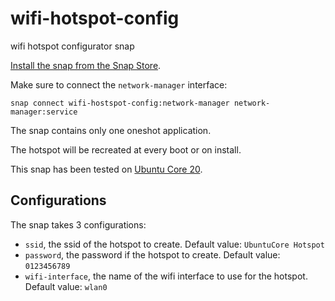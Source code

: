 # wifi-hotspot-config
wifi hotspot configurator snap

[Install the snap from the Snap Store](https://snapcraft.io/wifi-hotspot-config).

Make sure to connect the `network-manager` interface:

```
snap connect wifi-hostspot-config:network-manager network-manager:service
```

The snap contains only one oneshot application.

The hotspot will be recreated at every boot or on install.

This snap has been tested on [Ubuntu Core 20](https://ubuntu.com/core).

## Configurations

The snap takes 3 configurations:
- `ssid`, the ssid of the hotspot to create. Default value: `UbuntuCore Hotspot`
- `password`, the password if the hotspot to create. Default value: `0123456789`
- `wifi-interface`, the name of the wifi interface to use for the hotspot. Default value: `wlan0`

